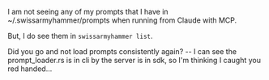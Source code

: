 I am not seeing any of my prompts that I have in ~/.swissarmyhammer/prompts when running from Claude with MCP.

But, I do see them in `swissarmyhammer list`.


Did you go and not load prompts consistently again? -- I can see the prompt_loader.rs is in cli by the server is in sdk, so I'm thinking I caught you red handed...